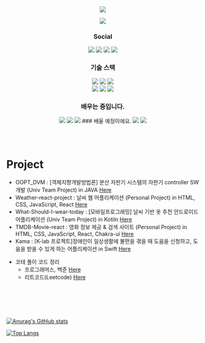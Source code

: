 
<div align="center">
<img src="https://capsule-render.vercel.app/api?type=waving&color=gradient&height=300&section=header&text=Slowly&nbsp;But&nbsp;Steadily&fontSize=90&theme=ayu-mirage" />
  
<a href="https://hits.seeyoufarm.com"><img src="https://hits.seeyoufarm.com/api/count/incr/badge.svg?url=https%3A%2F%2Fgithub.com%2Flunarmoon7&count_bg=%23728FCD&title_bg=%231B1B1B&icon=bilibili.svg&icon_color=%23E7E7E7&title=hits&edge_flat=false"/></a>

### Social
<img src="https://img.shields.io/badge/49crehbgr@gmail.com-EA4335?style=flat-square&logo=Gmail&logoColor=white"/> <a href="https://lunarmoon-hs-page.notion.site/ab2377c822af41c1a298b94542454ad3" target="_blank"><img src="https://img.shields.io/badge/Notion-000000?style=flat-square&logo=Notion&logoColor=white"/></a> <a href="https://velog.io/@49crehbgr" target="_blank"><img src="https://img.shields.io/badge/Velog-20C997?style=flat-square&logo=Velog&logoColor=white"/></a>
  <a href="https://www.instagram.com/geoulbaedalda/" target="_blank"><img src="https://img.shields.io/badge/Instagram-E4405F?style=flat-square&logo=Instagram&logoColor=white"/></a>

### 기술 스택
<img src="https://img.shields.io/badge/HTML5-E34F26?style=for-the-badge&logo=HTML5&logoColor=white"/> <img src="https://img.shields.io/badge/CSS3-1572B6?style=for-the-badge&logo=CSS3&logoColor=white"/> <img src="https://img.shields.io/badge/JavaScript-F7DF1E?style=for-the-badge&logo=JavaScript&logoColor=black"/><br/>
  <img src="https://img.shields.io/badge/React-61DAFB?style=for-the-badge&logo=React&logoColor=white"/> <img src="https://img.shields.io/badge/Python-3776AB?style=for-the-badge&logo=Python&logoColor=white"/> <img src="https://img.shields.io/badge/Java-007396?style=for-the-badge&logo=Java&logoColor=white"/>
### 배우는 중입니다.
  <img src="https://img.shields.io/badge/Chakra UI-319795?style=for-the-badge&logo=Chakra UI&logoColor=white"/>
  <img src="https://img.shields.io/badge/TypeScript-3178C6?style=for-the-badge&logo=TypeScript&logoColor=white"/>
  <img src="https://img.shields.io/badge/Next.js-000000?style=for-the-badge&logo=Next.js&logoColor=white"/>
### 배울 예정이에요.
<img src="https://img.shields.io/badge/Node.js-339933?style=for-the-badge&logo=Node.js&logoColor=white"/> 
<img src="https://img.shields.io/badge/Express-EA4335?style=for-the-badge&logo=Express&logoColor=white"/>

<br><br>
</div>

# Project
<!-- - 해경(오션랩) - 불법 외국어선 단속강화 - 생체신호 센싱 : 학부 연구생 참여 프로젝트 [Here]() -->
- OOPT_DVM : [객체지향개발방법론] 분산 자판기 시스템의 자판기 controller SW 개발 (Univ Team Project) in JAVA [Here](https://github.com/lunarmoon7/OOPT_DVM)
- Weather-react-project : 날씨 웹 어플리케이션 (Personal Project) in HTML, CSS, JavaScript, React [Here](https://github.com/lunarmoon7/weather-react-project)
- What-Should-I-wear-today : [모바일프로그래밍] 날씨 기반 옷 추천 안드로이드 어플리케이션 (Univ Team Project) in Kotiln [Here](https://github.com/lunarmoon7/What-Should-I-wear-today)
- TMDB-Movie-react : 영화 정보 제공 & 검색 사이트 (Personal Project) in HTML, CSS, JavaScript, React, Chakra-ui [Here](https://github.com/lunarmoon7/TMDB-movie-react)
- Kama : [K-lab 프로젝트]장애인이 일상생활에 불편을 겪을 때 도움을 신청하고, 도움을 받을 수 있게 하는 어플리케이션 in Swift [Here](https://github.com/lunarmoon7/Kama)

<!--
# Personal Experience & Study
- HTML, CSS, JS 입문 강의 : 'NomadCoders' VanillaJS로 크롬 앱 만들기 [Here](https://github.com/lunarmoon7/VanilaJS-NomadCoders)
- HTML, CSS, JS 인프런 강의 공부#1 : HTML, CSS, JS 인프런 강의 [Here](https://github.com/lunarmoon7/HTML-CSS-JS-study-with-inflearn)
- HTML, CSS, JS 인프런 강의 공부#2 : HTML, CSS, JS 인프런 강의 [Here](https://github.com/lunarmoon7/HTML-CSS-JS-inflearn-2)
- React 입문 강의 : 'NomadCoders' React JS로 영화 웹 서비스 만들기 [Here](https://github.com/lunarmoon7/recommend-movie-service-web)
- react-study-with-udemy : 리액트 공부 with udemy 강의 [Here](https://github.com/lunarmoon7/react-study-with-udemy)
- 코딩 테스트 대비 스터디 in Python : 파이썬 코테 스터디 [Here](https://github.com/lunarmoon7/2023-python-coding-test)
<!-- - CS-Study : CS 전공지식 공부 [Here](https://github.com/lunarmoon7/CS-Study) -->
<!-- - zoom-cloneCoding : 줌 클론코딩으로 webSocket, socketIO 배우기 with NomadCoders [Here](https://github.com/lunarmoon7/zoom_cloneCoding) -->
<!-- - TodoList-Express.js : React, Express.js, MySQL 사용해서 TodoList 만들기 [Here](https://github.com/lunarmoon7/TodoList-Exprees.js) -->
<!-- - Onmyway: HTML, CSS, JS 공부한 것을 바탕으로 만들고 싶은 것 만듬 in HTML, CSS, JS(클론코딩, 햄버거 버튼, 메뉴, 모달 등) [Here](https://github.com/lunarmoon7/onmyway) -->
- 코테 풀이 코드 정리
  - 프로그래머스, 백준 [Here](https://github.com/lunarmoon7/Programmers_solved_code)
  - 리트코드(Leetcode) [Here](https://github.com/lunarmoon7/Leetcode_solved_code)
 

<br><br>
---
<div>
  
[![Anurag's GitHub stats](https://github-readme-stats.vercel.app/api?username=lunarmoon7&&count_private=true&show_icons=true&theme=ayu-mirage)](https://github.com/anuraghazra/github-readme-stats)

[![Top Langs](https://github-readme-stats.vercel.app/api/top-langs/?username=lunarmoon7&layout=compact)](https://github.com/anuraghazra/github-readme-stats)
</div>
<!--   
[![Solved.ac
프로필](http://mazassumnida.wtf/api/v2/generate_badge?boj=pisik05)](https://solved.ac/pisik05)
</div> -->



<!--
**lunarmoon7/lunarmoon7** is a ✨ _special_ ✨ repository because its `README.md` (this file) appears on your GitHub profile.

Here are some ideas to get you started:

- 🔭 I’m currently working on ...
- 🌱 I’m currently learning ...
- 👯 I’m looking to collaborate on ...
- 🤔 I’m looking for help with ...
- 💬 Ask me about ...
- 📫 How to reach me: ...
- 😄 Pronouns: ...
- ⚡ Fun fact: ...
-->

